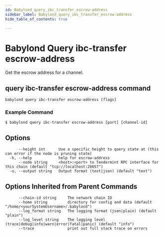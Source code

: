```yaml
---
id: Babylond_query_ibc_transfer_escrow-address
sidebar_label: Babylond_query_ibc_transfer_escrow-address
hide_table_of_contents: true

---
```


# Babylond Query ibc-transfer escrow-address
Get the escrow address for a channel.
## query ibc-transfer escrow-address command
```
babylond query ibc-transfer escrow-address [flags]
```
### Example Command
```
$ babylond query ibc-transfer escrow-address [port] [channel-id]
```
## Options
```
      --height int      Use a specific height to query state at (this can error if the node is pruning state)
  -h, --help            help for escrow-address
      --node string     <host>:<port> to Tendermint RPC interface for this chain (default "tcp://localhost:26657")
  -o, --output string   Output format (text|json) (default "text")
```
## Options Inherited from Parent Commands
```
      --chain-id string     The network chain ID
      --home string         directory for config and data (default "/home/<yourSystemUsername>/.babylond")
      --log_format string   The logging format (json|plain) (default "plain")
      --log_level string    The logging level (trace|debug|info|warn|error|fatal|panic) (default "info")
      --trace               print out full stack trace on errors
```